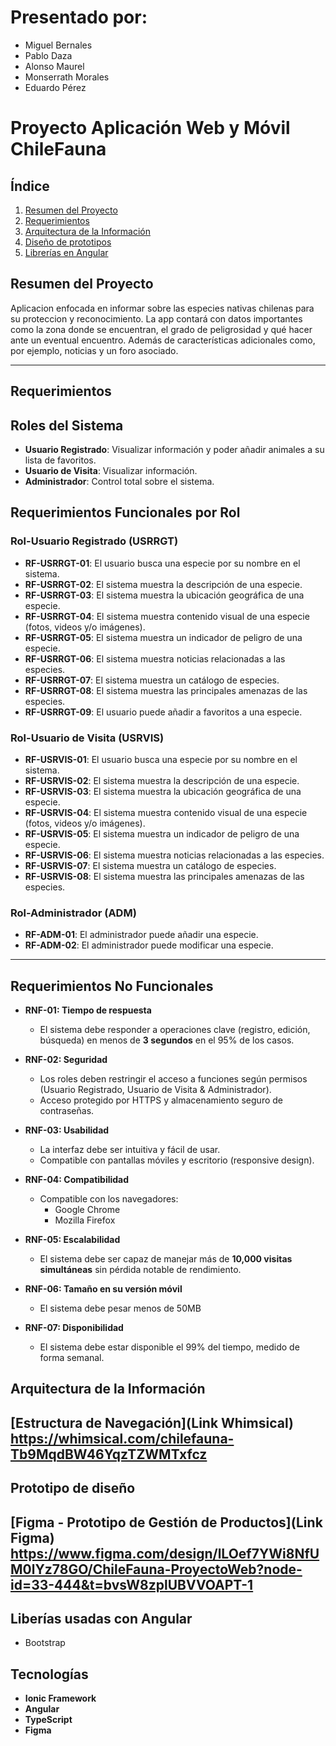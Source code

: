 # Presentado por:
- Miguel Bernales
- Pablo Daza
- Alonso Maurel
- Monserrath Morales
- Eduardo Pérez

# Proyecto Aplicación Web y Móvil ChileFauna 

##  Índice
1. [Resumen del Proyecto](#resumen-del-proyecto)
2. [Requerimientos](#requerimientos)
3. [Arquitectura de la Información](#arquitectura-de-la-información)
3. [Diseño de prototipos](#prototipo-de-diseño)
4. [Librerías en Angular](#liberías-usadas-con-angular)

## Resumen del Proyecto
Aplicacion enfocada en informar sobre las especies nativas chilenas para su proteccion y reconocimiento. La app contará con datos importantes como la zona donde se encuentran, el grado de peligrosidad y qué hacer ante un eventual encuentro. Además de características adicionales como, por ejemplo, noticias y un foro asociado.

---
## Requerimientos

## Roles del Sistema
- **Usuario Registrado**: Visualizar información y poder añadir animales a su lista de favoritos.
- **Usuario de Visita**: Visualizar información.
- **Administrador**: Control total sobre el sistema.


## Requerimientos Funcionales por Rol

### Rol-Usuario Registrado (USRRGT)

- **RF-USRRGT-01**: El usuario busca una especie por su nombre en el sistema.
- **RF-USRRGT-02**: El sistema muestra la descripción de una especie.
- **RF-USRRGT-03**: El sistema muestra la ubicación geográfica de una especie.
- **RF-USRRGT-04**: El sistema muestra contenido visual de una especie (fotos, videos y/o imágenes).
- **RF-USRRGT-05**: El sistema muestra un indicador de peligro de una especie.
- **RF-USRRGT-06**: El sistema muestra noticias relacionadas a las especies.
- **RF-USRRGT-07**: El sistema muestra un catálogo de especies.
- **RF-USRRGT-08**: El sistema muestra las principales amenazas de las especies.
- **RF-USRRGT-09**: El usuario puede añadir a favoritos a una especie.



### Rol-Usuario de Visita (USRVIS)

- **RF-USRVIS-01**: El usuario busca una especie por su nombre en el sistema.
- **RF-USRVIS-02**: El sistema muestra la descripción de una especie.
- **RF-USRVIS-03**: El sistema muestra la ubicación geográfica de una especie.
- **RF-USRVIS-04**: El sistema muestra contenido visual de una especie (fotos, videos y/o imágenes).
- **RF-USRVIS-05**: El sistema muestra un indicador de peligro de una especie.
- **RF-USRVIS-06**: El sistema muestra noticias relacionadas a las especies.
- **RF-USRVIS-07**: El sistema muestra un catálogo de especies.
- **RF-USRVIS-08**: El sistema muestra las principales amenazas de las especies.


### Rol-Administrador (ADM)
- **RF-ADM-01**: El administrador puede añadir una especie.
- **RF-ADM-02**: El administrador puede modificar una especie.

---

## Requerimientos No Funcionales
- **RNF-01: Tiempo de respuesta**
  - El sistema debe responder a operaciones clave (registro, edición, búsqueda) en menos de **3 segundos** en el 95% de los casos.

- **RNF-02: Seguridad**
  - Los roles deben restringir el acceso a funciones según permisos (Usuario Registrado, Usuario de Visita & Administrador).
  - Acceso protegido por HTTPS y almacenamiento seguro de contraseñas.

- **RNF-03: Usabilidad**
  - La interfaz debe ser intuitiva y fácil de usar.
  - Compatible con pantallas móviles y escritorio (responsive design).

- **RNF-04: Compatibilidad**
  - Compatible con los navegadores:
    - Google Chrome
    - Mozilla Firefox

- **RNF-05: Escalabilidad**
  - El sistema debe ser capaz de manejar más de **10,000 visitas simultáneas** sin pérdida notable de rendimiento.

- **RNF-06: Tamaño en su versión móvil**
  - El sistema debe pesar menos de 50MB

- **RNF-07: Disponibilidad**
  - El sistema debe estar disponible el 99% del tiempo, medido de forma semanal.


## Arquitectura de la Información 
[Estructura de Navegación](Link Whimsical)
https://whimsical.com/chilefauna-Tb9MqdBW46YqzTZWMTxfcz
---

## Prototipo de diseño 
[Figma - Prototipo de Gestión de Productos](Link Figma)
https://www.figma.com/design/lLOef7YWi8NfUM0lYz78GO/ChileFauna-ProyectoWeb?node-id=33-444&t=bvsW8zplUBVVOAPT-1
---
## Liberías usadas con Angular
- Bootstrap

## Tecnologías
- **Ionic Framework**
- **Angular**
- **TypeScript**
- **Figma** 